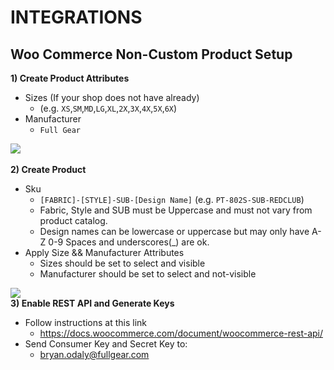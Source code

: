 # INTEGRATIONS
## Woo Commerce Non-Custom Product Setup

<b>1) Create Product Attributes</b>
  - Sizes (If your shop does not have already)
    - (e.g. `XS`,`SM`,`MD`,`LG`,`XL`,`2X`,`3X`,`4X`,`5X`,`6X`)
  - Manufacturer
    - `Full Gear`

<image src = "image (1).png"></image> <br>   
<b>2) Create Product</b>
  - Sku
    - `[FABRIC]-[STYLE]-SUB-[Design Name]` (e.g. `PT-802S-SUB-REDCLUB`)
    - Fabric, Style and SUB must be Uppercase and must not vary from product catalog.
    - Design names can be lowercase or uppercase but may only have A-Z 0-9 Spaces and underscores(_) are ok.
  - Apply Size && Manufacturer Attributes
    - Sizes should be set to select and visible
    - Manufacturer should be set to  select and not-visible

<image src = "Pasted image at 2018_05_07 03_38 PM.png"></image><br>
<b>3) Enable REST API and Generate Keys</b>
   - Follow instructions at this link
     - https://docs.woocommerce.com/document/woocommerce-rest-api/
   - Send Consumer Key and Secret Key to:
     - bryan.odaly@fullgear.com
